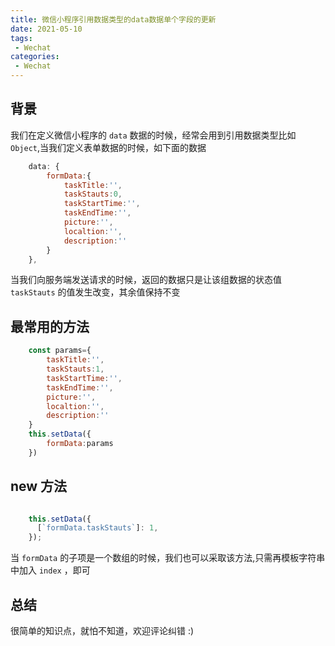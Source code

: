 ```yaml
---
title: 微信小程序引用数据类型的data数据单个字段的更新
date: 2021-05-10
tags:
 - Wechat
categories:
 - Wechat
---
```



## 背景
  我们在定义微信小程序的 `data` 数据的时候，经常会用到引用数据类型比如 `Object`,当我们定义表单数据的时候，如下面的数据

```javascript
    data: {
        formData:{
            taskTitle:'',
            taskStauts:0,
            taskStartTime:'',
            taskEndTime:'',
            picture:'',
            localtion:'',
            description:''
        }
    },

```
当我们向服务端发送请求的时候，返回的数据只是让该组数据的状态值 `taskStauts` 的值发生改变，其余值保持不变


## 最常用的方法

```javascript
    const params={
        taskTitle:'',
        taskStauts:1,
        taskStartTime:'',
        taskEndTime:'',
        picture:'',
        localtion:'',
        description:''
    }
    this.setData({
        formData:params
    })

```


## new 方法

```javascript

    this.setData({
      [`formData.taskStauts`]: 1,
    });

```

当 `formData` 的子项是一个数组的时候，我们也可以采取该方法,只需再模板字符串中加入 `index` ，即可


## 总结

很简单的知识点，就怕不知道，欢迎评论纠错 :)